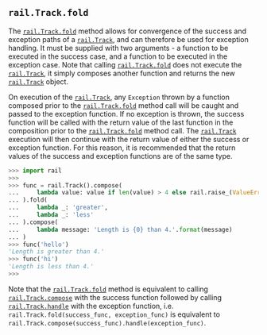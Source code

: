 ## `rail.Track.fold`

The [`rail.Track.fold`](#railtrackfold) method allows for convergence of the success and exception paths of a [`rail.Track`](./rail.Track.md#railtrack), and can therefore be used for exception handling. It must be supplied with two arguments - a function to be executed in the success case, and a function to be executed in the exception case. Note that calling [`rail.Track.fold`](#railtrackfold) does not execute the [`rail.Track`](./rail.Track.md#railtrack), it simply composes another function and returns the new [`rail.Track`](./rail.Track.md#railtrack) object.

On execution of the [`rail.Track`](./rail.Track.md#railtrack), any `Exception` thrown by a function composed prior to the [`rail.Track.fold`](#railtrackfold) method call will be caught and passed to the exception function. If no exception is thrown, the success function will be called with the return value of the last function in the composition prior to the [`rail.Track.fold`](#railtrackfold) method call. The [`rail.Track`](./rail.Track.md#railtrack) execution will then continue with the return value of either the success or exception function. For this reason, it is recommended that the return values of the success and exception functions are of the same type.

```python
>>> import rail
>>>
>>> func = rail.Track().compose(
...     lambda value: value if len(value) > 4 else rail.raise_(ValueError)
... ).fold(
...     lambda _: 'greater',
...     lambda _: 'less'
... ).compose(
...     lambda message: 'Length is {0} than 4.'.format(message)
... )
>>> func('hello')
'Length is greater than 4.'
>>> func('hi')
'Length is less than 4.'
>>>
```

Note that the [`rail.Track.fold`](#railtrackfold) method is equivalent to calling [`rail.Track.compose`](./rail.Track.compose.md#railtrackcompose) with the success function followed by calling [`rail.Track.handle`](./rail.Track.handle.md#railtrackhandle) with the exception function, i.e. `rail.Track.fold(success_func, exception_func)` is equivalent to `rail.Track.compose(success_func).handle(exception_func)`.
